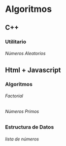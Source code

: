 # Algoritmos
 
## C++
### Utilitario
###### Números Aleatorios

## Html + Javascript

### Algoritmos
###### Factorial
###### Números Primos

### Estructura de Datos
###### lista de números
